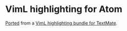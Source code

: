 # VimL highlighting for Atom

[Ported](http://atom.io/docs/v0.60.0/converting-a-text-mate-bundle) from a [VimL highlighting bundle for TextMate](https://github.com/skammer/textmate-viml).
